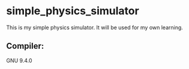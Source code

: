 # simple_physics_simulator
This is my simple physics simulator. It will be used for my own learning. 

## Compiler: 
GNU 9.4.0